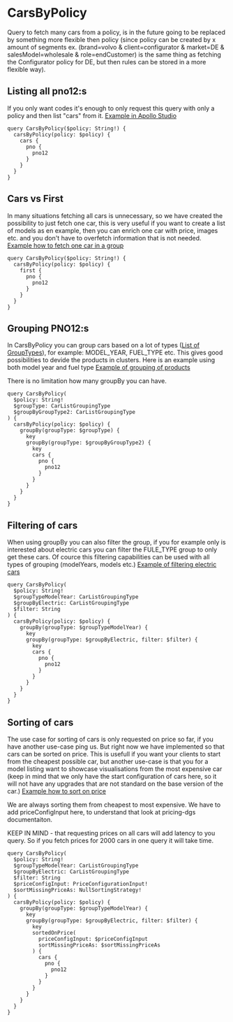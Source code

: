 # CarsByPolicy
Query to fetch many cars from a policy, is in the future going to be replaced by something more flexible then policy (since policy can be created by x amount of segments ex. (brand=volvo & client=configurator & market=DE & salesModel=wholesale & role=endCustomer) is the same thing as fetching the Configurator policy for DE, but then rules can be stored in a more flexible way).

## Listing all pno12:s
If you only want codes it's enough to only request this query with only a policy and then list "cars" from it. [Example in Apollo Studio](https://studio.apollographql.com/graph/Onstage-Graphql-Federation/explorer?explorerURLState=N4IgJg9gxgrgtgUwHYBcQC4QEcYIE4CeABAMICGeAzgEIEAKEANgJZQEAUAJAA5OsHoiAZRR5mSAOYBCAJRFgAHSREiUCjXp827XizaCeWgnMXKVq9fKXnz3JBCtmbKuxACMAJmvOAvt5V%2BZoGBIAA0IABuFMxkAEaMCJQYIKYqCiC6-OmC6R4AzG7poUo%2BID5AA&variant=production)

```
query CarsByPolicy($policy: String!) {
  carsByPolicy(policy: $policy) {
    cars {
      pno {
        pno12
      }
    }
  }
}
```

## Cars vs First
In many situations fetching all cars is unnecessary, so we have created the possibility to just fetch one car, this is very useful if you want to create a list of models as en example, then you can enrich one car with price, images etc. and you don't have to overfetch information that is not needed. [Example how to fetch one car in a group](https://studio.apollographql.com/graph/Onstage-Graphql-Federation/explorer?explorerURLState=N4IgJg9gxgrgtgUwHYBcQC4QEcYIE4CeABAMICGeAzgEIEAKEANgJZQEAUAJAA5OsHoiAZRR5mSAOYBCAJRFgAHSREiUCjXp827XizaCeWgnMXKVRAGbMqKeUvPnuSCHbMOVTiAEYATPfcAvv4qQWahoSAANCAAbhTMZABGjAiUGCCmKgoguvzZgtk%2BAMxe2ZFKASABQA&variant=production)

```
query CarsByPolicy($policy: String!) {
  carsByPolicy(policy: $policy) {
    first {
      pno {
        pno12
      }
    }
  }
}
```

## Grouping PNO12:s
In CarsByPolicy you can group cars based on a lot of types ([List of GroupTypes](https://studio.apollographql.com/graph/Onstage-Graphql-Federation/schema/reference/enums/CarListGroupingType?variant=production)), for example: MODEL_YEAR, FUEL_TYPE etc. This gives good possibilities to devide the products in clusters. Here is an example using both model year and fuel type [Example of grouping of products](https://studio.apollographql.com/graph/Onstage-Graphql-Federation/explorer?explorerURLState=N4IgJg9gxgrgtgUwHYBcQC4QEcYIE4CeABAMICGeAzgEIEAKEANgJZQEAUAOkkUQCQAHJqwLoiAZRR5mSAOYBCbrz6y8EGAIAqBAQjHk8AGWaUUAcTUaZs7bqX9V6gbQtPbCAEz6Kx066ty7twAlETA9lAUNPTCbOxCLGxigrEEoeE8vESOGrTsOVo6eg6Whbrp9llEANYIBJVZBXkF7slNBP5lnhWZVby19b19kVRhDX1EAkgQY0MTvFMQAIwe430Avmu8m3NEO1X7e9w7IAA0IABuFMxkAEaMCJQYIBm8nCAJIu9i7x4AzEt3qd7O8WkVvkR3gBZADyABEAKKGAD6AE0EQBBABKQJBIHanXcqwwkJAADEAKpI5GaVF0BG4zLHEDrIA&variant=production)

There is no limitation how many groupBy you can have.

```
query CarsByPolicy(
  $policy: String!
  $groupType: CarListGroupingType
  $groupByGroupType2: CarListGroupingType
) {
  carsByPolicy(policy: $policy) {
    groupBy(groupType: $groupType) {
      key
      groupBy(groupType: $groupByGroupType2) {
        key
        cars {
          pno {
            pno12
          }
        }
      }
    }
  }
}
```

## Filtering of cars
When using groupBy you can also filter the group, if you for example only is interested about electric cars you can filter the FULE_TYPE group to only get these cars. Of cource this filtering capabilities can be used with all types of grouping (modelYears, models etc.) [Example of filtering electric cars](https://studio.apollographql.com/graph/Onstage-Graphql-Federation/explorer?explorerURLState=N4IgJg9gxgrgtgUwHYBcQC4QEcYIE4CeABAMICGeAzgEIEAKEANgJZQEAUAOkkUQCQAHJqwLoiAZRR5mSAOYBCbrz6y8EGAIAqBAQgCyEMAkYBNBBTHk8AGWaUUAcTUaZs7bqX9V6gbQCijAhQUqyWFLb2Tj6u7giefABmzIwo%2BGKS0nLcAJREwJ5QFDT0wmzsQixsYoKlBLn5PLxE3hq07C1aOgjVHbEGRqbmePWeTUQA1ggEo00dbb1dPc6%2BBAFBIVAANERJKWn8u6nDeTNjk9ONY7yFVCeXV7wCSBB3Dw9PEACMAEynVwC%2Bf14gPuwJmILBSBBIE2IAAbhRmGQAEaBSgYEANXicEAVEQ4sQ474AZk%2BOM2nhxC10-WMZgoBKIOL0AHkACJ%2BawAfRMfgAggAlcmUkBzVaBYLSKCMnEAMQAqpyuZoTHQ-MLGjjDvgZSA6PKBX4uZy-CRNAKAJIkDX-ED-IA&variant=production)

```
query CarsByPolicy(
  $policy: String!
  $groupTypeModelYear: CarListGroupingType
  $groupByElectric: CarListGroupingType
  $filter: String
) {
  carsByPolicy(policy: $policy) {
    groupBy(groupType: $groupTypeModelYear) {
      key
      groupBy(groupType: $groupByElectric, filter: $filter) {
        key
        cars {
          pno {
            pno12
          }
        }
      }
    }
  }
}
```

## Sorting of cars
The use case for sorting of cars is only requested on price so far, if you have another use-case ping us. But right now we have implemented so that cars can be sorted on price. This is usefull if you want your clients to start from the cheapest possible car, but another use-case is that you for a model listing want to showcase visualisations from the most expensive car (keep in mind that we only have the start configuration of cars here, so it will not have any upgrades that are not standard on the base version of the car.) [Example how to sort on price](https://studio.apollographql.com/graph/Onstage-Graphql-Federation/explorer?explorerURLState=N4IgJg9gxgrgtgUwHYBcQC4QEcYIE4CeABAMICGeAzgEIEAKEANgJZQEAUAOkkUQCQAHJqwLoiAZRR5mSAOYBCbrz6y8EGAIAqBAQgCyEMAkYBNBBTHk8AGWaUUAcTUaZs7bqX9V6gbQCijAhQUqyWFLb2Tj6u7giefABmzIwo%2BGKS0nLxAtJQCCQQSEmyAJJIAjAoYnS5%2BYXFMHhkKMyFZRUoijz8lBB4KHp2lK41rAgAgpRiAHIwjIzifS1yGc0IsgRdAJREwJ5QFDT0wmzsQixsYoInBDt73bzeGrTsT1o6CFdvsQZGpuZ4O6eXi8ADWCAIwJBbxe3w%2BX2cvgIASCISgABoiEkUml%2BNjUoDdlCQURwZCHiSiL1%2BggwAB5JCjPJcCmUog5MYFIrMUrlSpXDl5LnFdqVYmU6kDIYjWqTK6SwaUYZyJkTSji3hA1mUg5UInatkCJAQfVss3s40ARgATBrKQBfO28R0GogutnukGel0ukDokAANwozDIACNApQMCB7rxOCBziI42I49aAMyWuPozxxuG6X7GMwUJNEON6OkAET81gA%2BiY-OMAEqZ7MgGHIwLBXLFuMAMQAqlXq5oTHQ-M3unH8fhuyA6H2G35q1W-CRNA2SiRx7H47VhTzRShizGQXHGNAyIEZ0YALSVrcnkBIMiIK8IBJkOaHv1QuNB6RhwIGzffBkDydUMCIABtABdTx7SzCcQAVaUVVlcDkxAIC4AgAM4m-JB7RAe0gA&variant=production)

We are always sorting them from cheapest to most expensive. We have to add priceConfigInput here, to understand that look at pricing-dgs documentaiton.

KEEP IN MIND - that requesting prices on all cars will add latency to you query. So if you fetch prices for 2000 cars in one query it will take time.

```
query CarsByPolicy(
  $policy: String!
  $groupTypeModelYear: CarListGroupingType
  $groupByElectric: CarListGroupingType
  $filter: String
  $priceConfigInput: PriceConfigurationInput!
  $sortMissingPriceAs: NullSortingStrategy!
) {
  carsByPolicy(policy: $policy) {
    groupBy(groupType: $groupTypeModelYear) {
      key
      groupBy(groupType: $groupByElectric, filter: $filter) {
        key
        sortedOnPrice(
          priceConfigInput: $priceConfigInput
          sortMissingPriceAs: $sortMissingPriceAs
        ) {
          cars {
            pno {
              pno12
            }
          }
        }
      }
    }
  }
}
```